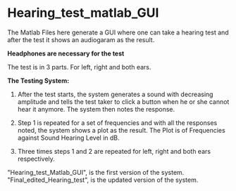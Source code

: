 # Hearing_test_matlab_GUI

The Matlab Files here generate a GUI where one can take a hearing test and after the test it shows an audiogaram as the result.

**Headphones are necessary for the test**

The test is in 3 parts. For left, right and both ears.

**The Testing System:**
1. After the test starts, the system generates a sound with decreasing amplitude and tells the test taker 
to click a button when he or she cannot hear it anymore. The system then notes the response.

2. Step 1 is repeated for a set of frequencies and with all the responses noted, the system 
shows a plot as the result. The Plot is of Frequencies against Sound Hearing Level in dB.

3. Three times steps 1 and 2 are repeated for left, right and both ears respectively.

"Hearing_test_Matlab_GUI", is the first version of the system. 
"Final_edited_Hearing_test", is the updated version of the system.
